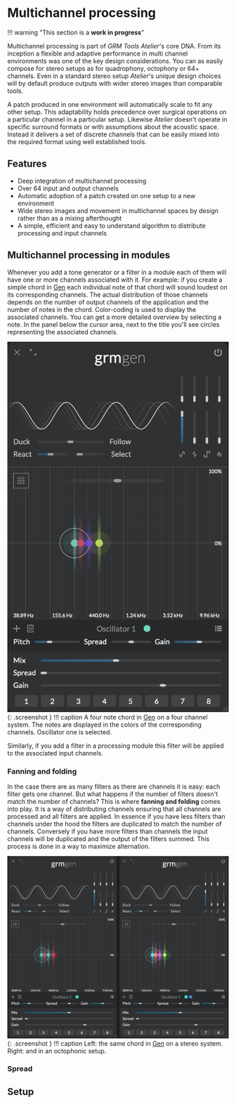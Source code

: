 # Multichannel processing

!!! warning "This section is a **work in progress**"

Multichannel processing is part of _GRM Tools Atelier_'s core DNA. From its inception a flexible and adaptive performance in multi channel environments was one of the key design considerations. You can as easily compose for stereo setups as for quadrophony, octophony or 64+ channels. Even in a standard stereo setup _Atelier_'s unique design choices will by default produce outputs with wider stereo images than comparable tools.

A patch produced in one environment will automatically scale to fit any other setup. This adaptability holds precedence over surgical operations on a particular channel in a particular setup. Likewise _Atelier_ doesn't operate in specific surround formats or with assumptions about the acoustic space. Instead it delivers a set of discrete channels that can be easily mixed into the required format using well established tools.

## Features

- Deep integration of multichannel processing
- Over 64 input and output channels
- Automatic adoption of a patch created on one setup to a new environment
- Wide stereo images and movement in multichannel spaces by design rather than as a mixing afterthought
- A simple, efficient and easy to understand algorithm to distribute processing and input channels

## Multichannel processing in modules

Whenever you add a tone generator or a filter in a module each of them will have one or more channels associated with it. For example: if you create a simple chord in [Gen](../modules/gen.md) each individual note of that chord will sound loudest on its corresponding channels. The actual distribution of those channels depends on the number of output channels of the application and the number of notes in the chord. Color-coding is used to display the associated channels. You can get a more detailed overview by selecting a note. In the panel below the cursor area, next to the title you'll see circles representing the associated channels.

![Gen showing a four note chord in a four channel system](../assets/images/multichannel-gen-chord.png){: .screenshot }
!!! caption
    A four note chord in [Gen](../modules/gen.md) on a four channel system. The notes are displayed in the colors of the corresponding channels. Oscillator one is selected.

Similarly, if you add a filter in a processing module this filter will be applied to the associated input channels.

### Fanning and folding

In the case there are as many filters as there are channels it is easy: each filter gets one channel. But what happens if the number of filters doesn't match the number of channels? This is where **fanning and folding** comes into play. It is a way of distributing channels ensuring that all channels are processed and all filters are applied. In essence if you have less filters than channels under the hood the filters are duplicated to match the number of channels. Conversely if you have more filters than channels the input channels will be duplicated and the output of the filters summed. This process is done in a way to maximize alternation.

![Gen showing a four note chord in a stereo system besides the same chord in an eight channel system](../assets/images/multichannel-gen-chord-stereo-and-octo.png){: .screenshot }
!!! caption
    Left: the same chord in [Gen](../modules/gen.md) on a stereo system. Right: and in an octophonic setup.

### Spread

## Setup

<!--
TOC

- philosophy
  - limits (or lack thereof)
  - automatic adoption of patches to current setup
    - rather than surgical operation on channels that make sense only in the context of
      current setup
  - perfect for spacial composition
  - context: acousmonium?
  - discrete vs. surround format
- features
- cursor has one or more channels
  - screenshot comb 4 ch 
  - selecting a cursor will show the "assigned" channels
    - screenshot of panel
  - colors mix to white
  - fanning & folding
  - spread
- # of channels match # of output channels
  - settings in standalone
  - as a plugin: adjusts to track layout as setup in DAW
-->


<!-- fanning & folding -->
<!-- channel # for modules = # outputs -->
<!-- play file read: maybe should go to play.md instead with a reference to multichannel#fanning&folding? -->

